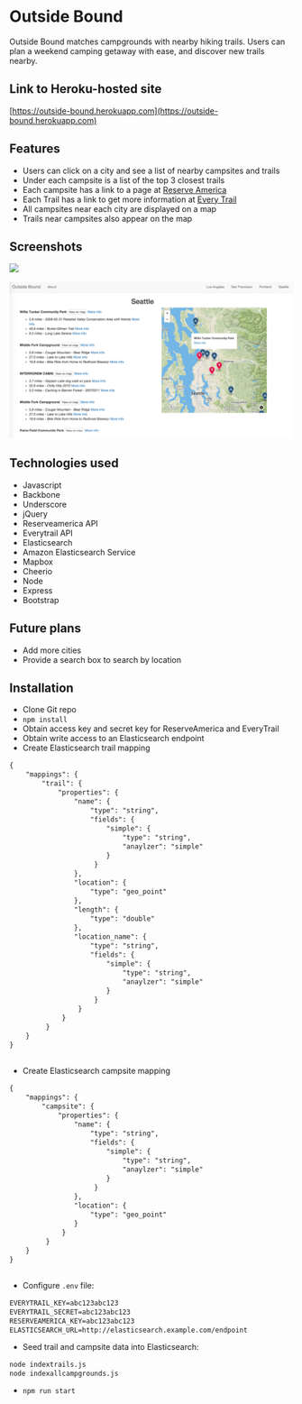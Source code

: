 # Outside Bound

Outside Bound matches campgrounds with nearby hiking trails. Users can plan a weekend camping getaway with ease, and discover new trails nearby.

## Link to Heroku-hosted site
[https://outside-bound.herokuapp.com](https://outside-bound.herokuapp.com)

## Features
* Users can click on a city and see a list of nearby campsites and trails
* Under each campsite is a list of the top 3 closest trails
* Each campsite has a link to a page at [Reserve America](http://reserveamerica.com)
* Each Trail has a link to get more information at [Every Trail](http://everytrail.com)
* All campsites near each city are displayed on a map
* Trails near campsites also appear on the map

## Screenshots

![](public/images/ob1.png)

![](public/images/ob2.png)

## Technologies used

* Javascript
* Backbone
* Underscore
* jQuery
* Reserveamerica API
* Everytrail API
* Elasticsearch
* Amazon Elasticsearch Service
* Mapbox
* Cheerio
* Node
* Express
* Bootstrap

## Future plans
* Add more cities
* Provide a search box to search by location

## Installation
* Clone Git repo
* `npm install`
* Obtain access key and secret key for ReserveAmerica and EveryTrail
* Obtain write access to an Elasticsearch endpoint
* Create Elasticsearch trail mapping

```
{
	"mappings": {
    	"trail": {
        	"properties": {
            	"name": {
                	"type": "string",
                    "fields": {
                    	"simple": {
                        	"type": "string",
                    		"anaylzer": "simple"
                        }
                     }
                },
            	"location": {
                	"type": "geo_point"
                },
                "length": {
                	"type": "double"
                },
            	"location_name": {
                	"type": "string",
                    "fields": {
                    	"simple": {
                        	"type": "string",
                    		"anaylzer": "simple"
                        }
                     }   
                 }
             }
         }
    }
}
                    
```
* Create Elasticsearch campsite mapping

```
{
	"mappings": {
    	"campsite": {
        	"properties": {
            	"name": {
                	"type": "string",
                    "fields": {
                    	"simple": {
                        	"type": "string",
                    		"anaylzer": "simple"
                        }
                     }
                },
            	"location": {
                	"type": "geo_point"
                }
             }
         }
    }
}
    
```
* Configure `.env` file:

``` 
EVERYTRAIL_KEY=abc123abc123
EVERYTRAIL_SECRET=abc123abc123
RESERVEAMERICA_KEY=abc123abc123
ELASTICSEARCH_URL=http://elasticsearch.example.com/endpoint
```

* Seed trail and campsite data into Elasticsearch:

```
node indextrails.js
node indexallcampgrounds.js
```

* `npm run start`

